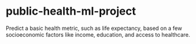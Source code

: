 # public-health-ml-project
Predict a basic health metric, such as life expectancy, based on a few socioeconomic factors like income, education, and access to healthcare.
